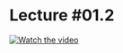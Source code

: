 # Lecture #01.2

[![Watch the video](https://img.youtube.com/vi/CzrUquTurzw/0.jpg)](https://www.youtube.com/watch?v=CzrUquTurzw&list=PLoROMvodv4rPzLcXBhbCFt8ahPrQGFSmN&index=3)
